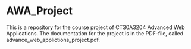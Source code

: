 # AWA_Project
This is a repository for the course project of CT30A3204 Advanced Web Applications.
The documentation for the project is in the PDF-file, called advance_web_applictions_project.pdf.

